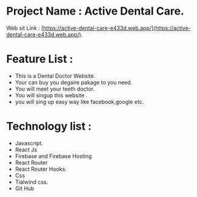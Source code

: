 # Project Name : Active Dental Care.

Web sit Link :  [https://active-dental-care-e433d.web.app/](https://active-dental-care-e433d.web.app/).
# Feature List :
* This is a Dental Doctor Website.
* Your can buy you degaire pakage to you need.
* You will meet your teeth doctor.
* You will singup this website .
* you will sing up easy way like    facebook,google etc.
  

# Technology list : 
      
* Javascript.
* React Js
* Firebase and Firebase Hosting
* React Router
* React Router Hooks.
* Css
* Tialwind css.
* Git Hub 
